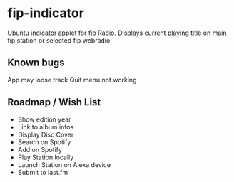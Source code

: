 # fip-indicator
Ubuntu indicator applet for fip Radio.
Displays current playing title on main fip station or selected fip webradio

## Known bugs
App may loose track
Quit menu not working 

## Roadmap / Wish List
* Show edition year 
* Link to album infos
* Display Disc Cover
* Search on Spotify
* Add on Spotify
* Play Station locally
* Launch Station on Alexa device
* Submit to last.fm